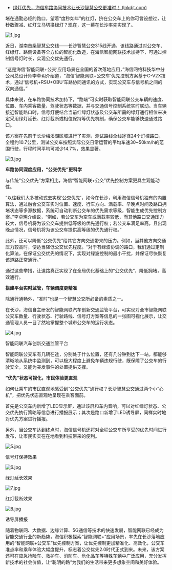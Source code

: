 - [绿灯优先，海信车路协同技术让长沙智慧公交更准时！ (lnkdjt.com)](http://www.lnkdjt.com/newsdetail/181)

堵在通勤必经的路口，望着“度秒如年”的红灯，挤在公交车上的你可曾设想过，让秒数骤减、红灯立马切换绿灯？现在，这一幕在长沙率先实现了。

![1.jpg](http://www.lnkdjt.com/upload/P4a8790090d3442e58cf3d7cfffd35781.jpg)

近日，湖南首条智慧公交线——长沙智慧公交315线开通，该线路通过对公交车、红绿灯、路侧设备等全方位的智能化改造，在海信智能网联技术加持下，可通过控制信号灯时长，实现公交优先通行。

“这是海信‘智能网联+公交’应用场景在全国的首次落地应用，”海信网络科技华中分公司总设计师李卓玥介绍道，“海信‘智能网联+公交车’优先控制方案基于C-V2X技术，通过‘信号机+RSU+OBU’车路协同通讯的方式，实现公交车与信号机之间的双向通信。”

具体来说，在车路协同技术加持下，“路端”可实时获取智能网联公交车辆的速度、位置、车内乘客数量、驾驶状态等数据，并与交通信号控制系统实时联动。当车辆接近智能路口时，信号灯便结合当前红绿灯状态及公交车所需的绿灯通行相位来决定采用绿灯延长、红灯截断或相位保持等优先机制，确保公交车能够快速通过路口。

该方案在先前于长沙梅溪湖区域进行了实测，测试路线全线途径24个灯控路口，全程约10.7公里，测试公交车按照实际公交日常运营的平均车速30~50km/h的范围行驶，行程时间平均可减少14.7%，效果显著。

![3.jpg](http://www.lnkdjt.com/upload/Pb670847eb8454d208d699827808b58a4.jpg)

**车路协同深度应用，“公交优先”更科学**

与传统“公交优先”方案相比，海信“智能网联+公交”优先控制方案更具主观能动性。

“以往我们大多被动式去实现‘公交优先’，如今在长沙，利用海信信号机独有的内置算法，通过融合公交车实时位置、速度、行车方向、满载率、早晚点时间及路口拥堵状态等多源数据，系统可自动判断公交车的优先需求等级，智能生成优先控制方案。”李卓玥介绍说，“例如，若公交车为空车或满载率较低，而其他路口交通压力较大，信号机将为该公交车提供低等级的优先通行权；若公交车满足率高，且出现晚点情况，信号机将为该公交车提供高等级的优先通行权。”

此外，还可以降低“公交优先”给其它方向交通带来的压力。例如，当其他方向交通压力较高时，便适当降低公交优先程度。“对于有绿波协调的路口，我们通过定制化算法，在保证公交优先的情况下，实现对绿波控制的最小干扰，并保证尽快恢复该道路正常通行。”

通过这些举措，让道路真正实现了在全局优化基础上的“公交优先”，降低拥堵，高效通行。

**搭建平台实时监管，车辆调度更精准**

除通行通畅外，“准时”也是一个智慧公交所必备的素质之一。

在长沙，海信自主研发的智能网联汽车创新交通监管平台，可实现对全市智能网联公交车数量、行驶状态、行驶路线、信号灯方案等信息的一张图可视化展示，让交通管理人员一目了然地掌握整个城市公交车的运行状态。

![4.jpg](http://www.lnkdjt.com/upload/P2c80abd71d714481b91c6fcbba84d41b.jpg)

智能网联汽车创新交通监管平台

智能网联公交车有几辆在途，分别处于什么位置，还有几分钟到达下一站，都能够清晰地从系统中监测到，可以极大程度上避免车辆违规行驶，既保障了公交车的行驶安全，又能为突发事件的处置提供支撑。

**“优先”状态可视化，市民体验更直观**

如何让乘车的市民直观地感受到“公交优先”通行权？长沙智慧公交通过两个小“心机”，把优先状态直观地呈现在乘客面前。

首先是公交车内新增了LED显示屏，通过该屏和车内音响，可以对红绿灯状态、公交优先执行策略等信息进行播报展示；其次是路口新增了LED诱导屏，同样实时地对优先方案进行播报。

另外，当公交车达到终点时，海信信号机还将对全程公交车所享受的优先时间进行发布，让市民实实在在地看到科技带来的便利。

![5.jpg](http://www.lnkdjt.com/upload/P66e215cd628a4bef95aea52cd167fb11.jpg)

信号灯保持效果

![6.jpg](http://www.lnkdjt.com/upload/P487f02b8b1da4e50a4371f36039f7b0e.jpg)

绿灯延长效果

![7.jpg](http://www.lnkdjt.com/upload/Pe1cbedaf0b414521ada47ac073330f7a.jpg)

红灯截断效果

![8.jpg](http://www.lnkdjt.com/upload/Pcea537f569444e529279d1103afd528a.jpg)

诱导屏播报

随着物联网、大数据、边缘计算、5G通信等技术的快速发展，智能网联已经成为智能交通行业的新趋势，海信积极探索“智能网联+”应用场景，率先在长沙落地应用的“智能网联+公交车”优先控制方案，让优先控制更加精准化、高效化，公交车准点率和乘车体验大幅度提升，标志着公交优先2.0时代正式到来。未来，该方案还可在应急抢险车、救护车、消防车、危化品车等特殊车辆中广泛应用，充分发挥新技术的社会价值，让“聪明的路”为我们的生活带来更多想象空间和美好体验。